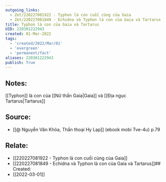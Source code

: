 ```yaml
---
outgoing_links:
  - Zet/220227081922 - Typhon là con cuối cùng của Gaia
  - Zet/220227081849 - Echidna và Typhon là con của Gaia và Tartarus
title: Typhon là con của Gaia và Tartarus
UID: 220301222943
created: 01-Mar-2022
tags:
  - 'created/2022/Mar/01'
  - 'evergreen'
  - 'permanent/fact'
aliases: 220301222943
publish: True
---
```

## Notes:
[[Typhon]] là con của [[Nữ thần Gaia|Gaia]] và [[Địa ngục Tartarus|Tartarus]]

## Source:
- [[@ Nguyễn Văn Khỏa, Thần thoại Hy Lạp]] (ebook mobi Tve-4u) p.79

## Relate:
- [[220227081922 - Typhon là con cuối cùng của Gaia]]
- [[220227081849 - Echidna và Typhon là con của Gaia và Tartarus]]## Created:
- [[2022-03-01]]
